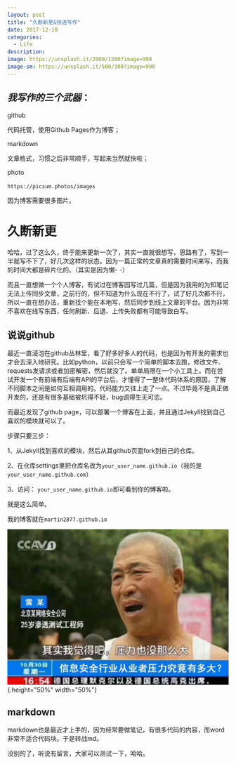 ```yaml
---
layout: post
title: "久断新更&快速写作"
date: 2017-12-10
categories:
  - Life
description: 
image: https://unsplash.it/2000/1200?image=998
image-sm: https://unsplash.it/500/300?image=998
---
```


## *我写作的三个武器*：

github

代码托管，使用Github Pages作为博客；

markdown

文章格式，习惯之后非常顺手，写起来当然就快啦；

photo

`https://picsum.photos/images `

因为博客需要很多图片。



# 久断新更

哈哈，过了这么久，终于能来更新一次了，其实一直就很想写，思路有了，写到一半就写不下了，好几次这样的状态。因为一篇正常的文章真的需要时间来写，而我的时间大都是碎片化的。（其实是因为懒- -）

而且一直想做一个个人博客，有试过在博客园写过几篇，但是因为我用的为知笔记无法上传同步文章，之前行的，但不知道为什么现在不行了，试了好几次都不行，所以一直在想办法，重新找个能在本地写，然后同步到线上文章的平台。因为非常不喜欢在线写东西，任何刷新、后退、上传失败都有可能导致白写。

## 说说github

最近一直浸泡在github丛林里，看了好多好多人的代码，也是因为有开发的需求也才会去深入地研究。比如python，以前只会写一个简单的脚本去跑，修改文件、requests发请求或者加密解密，然后就没了。单单局限在一个小工具上。而在尝试开发一个有前端有后端有API的平台后，才懂得了一整体代码体系的原因，了解不同脚本之间是如何互相调用的。代码能力又往上走了一点。不过毕竟不是真正做开发的，还是有很多基础被坑得不轻，bug调得生无可恋。

而最近发现了github page，可以部署一个博客在上面，并且通过Jekyll找到自己喜欢的模块就可以了。

步骤只要三步：

1、从Jekyll找到喜欢的模块，然后从其github页面fork到自己的仓库。

2、在仓库settings里把仓库名改为`your_user_name.github.io`（我的是`your_user_name.github.com`）

3、访问： `your_user_name.github.io`即可看到你的博客啦。

就是这么简单。

我的博客就在`martin2877.github.io`

![1](./快速写作/1.jpg){:height="50%" width="50%"}



## markdown

markdown也是最近才上手的，因为经常要做笔记，有很多代码的内容，而word非常不适合代码块。于是转战md。



没别的了，听说有留言，大家可以测试一下，哈哈。



